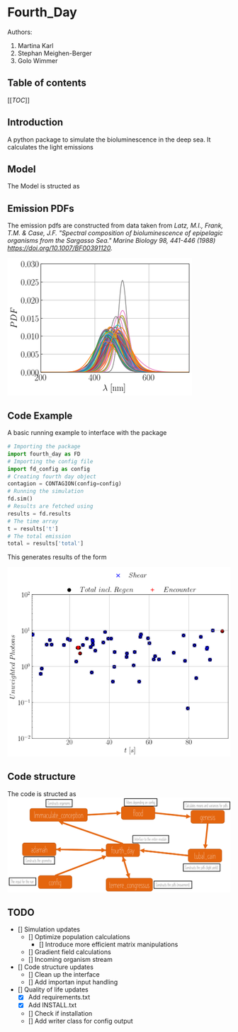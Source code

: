 # Fourth_Day

Authors:

1. Martina Karl
2. Stephan Meighen-Berger
3. Golo Wimmer

## Table of contents

[[_TOC_]]

## Introduction

A python package to simulate the bioluminescence in the deep sea.
It calculates the light emissions

## Model

The Model is structed as

## Emission PDFs

The emission pdfs are constructed from data taken from
*Latz, M.I., Frank, T.M. & Case, J.F.
"Spectral composition of bioluminescence of epipelagic organisms from the Sargasso Sea."
Marine Biology 98, 441-446 (1988) https://doi.org/10.1007/BF00391120.*

![Unweighted PDFs](images/Spectrum_Example.png)

## Code Example

A basic running example to interface with the package

```python
# Importing the package
import fourth_day as FD
# Importing the config file
import fd_config as config
# Creating fourth day object
contagion = CONTAGION(config=config)
# Running the simulation
fd.sim()
# Results are fetched using
results = fd.results
# The time array
t = results['t']
# The total emission
total = results['total']
```

This generates results of the form

![Example results](images/MC_Example.png)

## Code structure

The code is structed as
![Sketch of the model](images/Structure.png)

## TODO

- [] Simulation updates
  - [] Optimize population calculations
    - [] Introduce more efficient matrix manipulations
  - [] Gradient field calculations
  - [] Incoming organism stream
- [] Code structure updates
  - [] Clean up the interface
  - [] Add importan input handling
- [] Quality of life updates
  - [X] Add requirements.txt
  - [X] Add INSTALL.txt
  - [] Check if installation
  - [] Add writer class for config output
